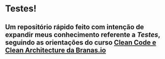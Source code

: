 # Testes!

## Um repositório rápido feito com intenção de expandir meus conhecimento referente a _Testes_, seguindo as orientações do curso [Clean Code e Clean Architecture da Branas.io](https://app.branas.io/clean-code-e-clean-architecture)
